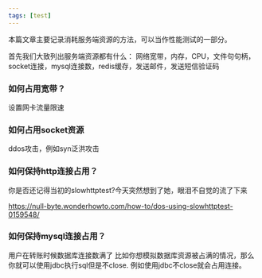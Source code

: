 ```yaml
---
tags: [test]
---
```


本篇文章主要记录消耗服务端资源的方法，可以当作性能测试的一部分。

首先我们大致列出服务端资源都有什么：
网络宽带，内存，CPU，文件句句柄，socket连接，mysql连接数，redis缓存，发送邮件，发送短信验证码

### 如何占用宽带？

设置网卡流量限速

### 如何占用socket资源

ddos攻击，例如syn泛洪攻击

### 如何保持http连接占用？

你是否还记得当初的slowhttptest?今天突然想到了她，眼泪不自觉的流了下来

https://null-byte.wonderhowto.com/how-to/dos-using-slowhttptest-0159548/

### 如何保持mysql连接占用？
用户在转账时候数据库连接数满了
比如你想模拟数据库资源被占满的情况，那么你就可以使用jdbc执行sql但是不close.
例如使用jdbc不close就会占用连接。
